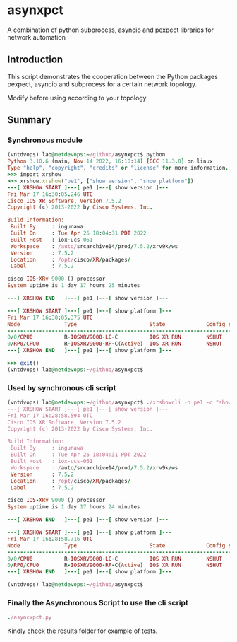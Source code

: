 # asynxpct
A combination of python subprocess, asyncio and pexpect libraries for network automation

## Introduction

This script demonstrates the cooperation between the Python packages pexpect, asyncio and subprocess for a certain network topology.


Modify before using according to your topology

## Summary

### Synchronous module

```ruby
(vntdvops) lab@netdevops:~/github/asynxpct$ python
Python 3.10.6 (main, Nov 14 2022, 16:10:14) [GCC 11.3.0] on linux
Type "help", "copyright", "credits" or "license" for more information.
>>> import xrshow
>>> xrshow.xrshow("pe1", ["show version", "show platform"])
---[ XRSHOW START ]---[ pe1 ]---[ show version ]---
Fri Mar 17 16:30:05.246 UTC
Cisco IOS XR Software, Version 7.5.2
Copyright (c) 2013-2022 by Cisco Systems, Inc.

Build Information:
 Built By     : ingunawa
 Built On     : Tue Apr 26 18:04:31 PDT 2022
 Built Host   : iox-ucs-061
 Workspace    : /auto/srcarchive14/prod/7.5.2/xrv9k/ws
 Version      : 7.5.2
 Location     : /opt/cisco/XR/packages/
 Label        : 7.5.2

cisco IOS-XRv 9000 () processor
System uptime is 1 day 17 hours 25 minutes

---[ XRSHOW END   ]---[ pe1 ]---[ show version ]---

---[ XRSHOW START ]---[ pe1 ]---[ show platform ]---
Fri Mar 17 16:30:05.375 UTC
Node              Type                       State             Config state
--------------------------------------------------------------------------------
0/0/CPU0          R-IOSXRV9000-LC-C          IOS XR RUN        NSHUT
0/RP0/CPU0        R-IOSXRV9000-RP-C(Active)  IOS XR RUN        NSHUT
---[ XRSHOW END   ]---[ pe1 ]---[ show platform ]---

>>> exit()
(vntdvops) lab@netdevops:~/github/asynxpct$
```


### Used by synchronous cli script

```ruby
(vntdvops) lab@netdevops:~/github/asynxpct$ ./xrshowcli -n pe1 -c "show version" "show platform"
---[ XRSHOW START ]---[ pe1 ]---[ show version ]---
Fri Mar 17 16:28:58.594 UTC
Cisco IOS XR Software, Version 7.5.2
Copyright (c) 2013-2022 by Cisco Systems, Inc.

Build Information:
 Built By     : ingunawa
 Built On     : Tue Apr 26 18:04:31 PDT 2022
 Built Host   : iox-ucs-061
 Workspace    : /auto/srcarchive14/prod/7.5.2/xrv9k/ws
 Version      : 7.5.2
 Location     : /opt/cisco/XR/packages/
 Label        : 7.5.2

cisco IOS-XRv 9000 () processor
System uptime is 1 day 17 hours 24 minutes

---[ XRSHOW END   ]---[ pe1 ]---[ show version ]---

---[ XRSHOW START ]---[ pe1 ]---[ show platform ]---
Fri Mar 17 16:28:58.716 UTC
Node              Type                       State             Config state
--------------------------------------------------------------------------------
0/0/CPU0          R-IOSXRV9000-LC-C          IOS XR RUN        NSHUT
0/RP0/CPU0        R-IOSXRV9000-RP-C(Active)  IOS XR RUN        NSHUT
---[ XRSHOW END   ]---[ pe1 ]---[ show platform ]---

(vntdvops) lab@netdevops:~/github/asynxpct$
```


### Finally the Asynchronous Script to use the cli script

```ruby
./asyncxpct.py
```

Kindly check the results folder for example of tests.
